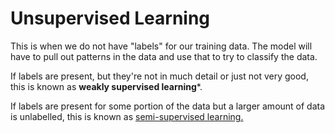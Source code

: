 # Unsupervised Learning

This is when we do not have "labels" for our training data. The model will have
to pull out patterns in the data and use that to try to classify the data. 

If labels are present, but they're not in much detail or just not very good,
this is known as **weakly supervised learning***.

If labels are present for some portion of the data but a larger amount of data
is unlabelled, this is known as [semi-supervised learning.](202210061351)
